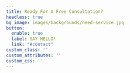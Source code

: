 ```yaml
---
title: Ready For A Free Consultation?
headless: true
bg_image: images/backgrounds/need-service.jpg
button:
  enable: true
  label: SAY HELLO!
  link: "#contact"
custom_class: ''
custom_attributes: ''
custom_css: ''
---
```


